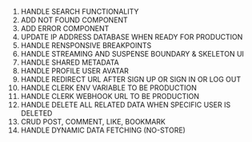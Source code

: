 1. HANDLE SEARCH FUNCTIONALITY
2. ADD NOT FOUND COMPONENT
3. ADD ERROR COMPONENT
4. UPDATE IP ADDRESS DATABASE WHEN READY FOR PRODUCTION
5. HANDLE RENSPONSIVE BREAKPOINTS
6. HANDLE STREAMING AND SUSPENSE BOUNDARY & SKELETON UI
7. HANDLE SHARED METADATA
8. HANDLE PROFILE USER AVATAR
9. HANDLE REDIRECT URL AFTER SIGN UP OR SIGN IN OR LOG OUT
10. HANDLE CLERK ENV VARIABLE TO BE PRODUCTION
11. HANDLE CLERK WEBHOOK URL TO BE PRODUCTION
12. HANDLE DELETE ALL RELATED DATA WHEN SPECIFIC USER IS DELETED
13. CRUD POST, COMMENT, LIKE, BOOKMARK
14. HANDLE DYNAMIC DATA FETCHING (NO-STORE)
